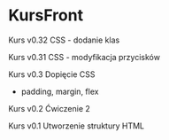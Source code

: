 # KursFront
Kurs v0.32
CSS - dodanie klas

Kurs v0.31
    CSS - modyfikacja przycisków  

Kurs v0.3
Dopięcie CSS
- padding, margin, flex

Kurs v0.2
Ćwiczenie 2

Kurs v0.1
Utworzenie struktury HTML
 